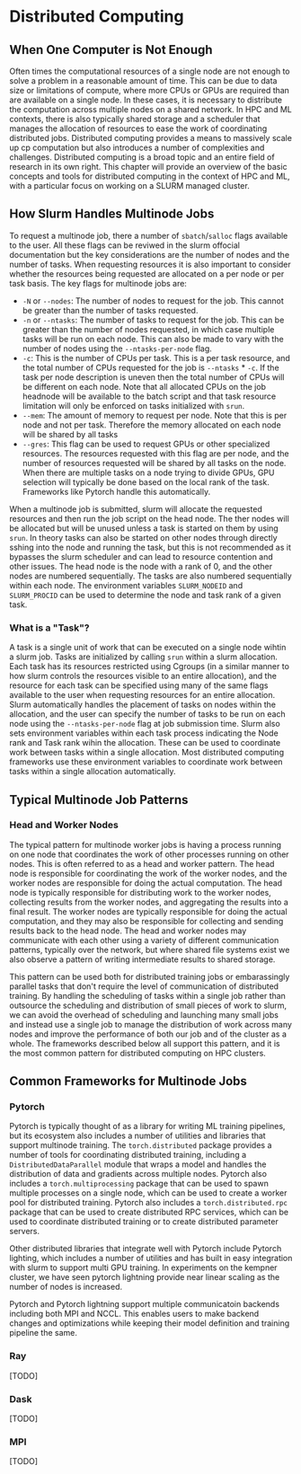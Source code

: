 # Distributed Computing

## When One Computer is Not Enough

Often times the computational resources of a single node are not enough to solve a problem in a reasonable amount of time. This can be due to data size or limitations of compute, where more CPUs or GPUs are required than are available on a single node. In these cases, it is necessary to distribute the computation across multiple nodes on a shared network. In HPC and ML contexts, there is also typically shared storage and a scheduler that manages the allocation of resources to ease the work of coordinating distributed jobs. Distributed computing provides a means to massively scale up cp computation but also introduces a number of complexities and challenges. Distributed computing is a broad topic and an entire field of research in its own right. This chapter will provide an overview of the basic concepts and tools for distributed computing in the context of HPC and ML, with a particular focus on working on a SLURM managed cluster.

## How Slurm Handles Multinode Jobs

To request a multinode job, there a number of `sbatch`/`salloc` flags available to the user. All these flags can be reviwed in the slurm offocial documentation
but the key considerations are the number of nodes and the number of tasks. When requesting resources it is also important to consider whether the resources
being requested are allocated on a per node or per task basis. The key flags for multinode jobs are:

- `-N` or `--nodes`: The number of nodes to request for the job. This cannot be greater than the number of tasks requested.
- `-n` or `--ntasks`: The number of tasks to request for the job. This can be greater than the number of nodes requested, in which case multiple tasks will be run on each node. This can also be made to vary with the number of nodes using the `--ntasks-per-node` flag.
- `-c`: This is the number of CPUs per task. This is a per task resource, and the total number of CPUs requested for the job is `--ntasks` * `-c`. If the task per node description is uneven then the total number of CPUs will be different on each node. Note that all allocated CPUs on the job headnode will be available to the batch script and that task resource limitation will only be enforced on tasks initialized with `srun`.
- `--mem`: The amount of memory to request per node. Note that this is per node and not per task. Therefore the memory  allocated on each node will be shared by all tasks
- `--gres`: This flag can be used to request GPUs or other specialized resources. The resources requested with this flag are per node, and the number of resources requested will be shared by all tasks on the node. When there are multiple tasks on a node trying to divide GPUs, GPU selection will typically be done based on the local rank of the task. Frameworks like Pytorch handle this automatically.

When a multinode job is submitted, slurm will allocate the requested resources and then run the job script on the head node. The ther nodes will be allocated
but will be unused unless a task is started on them by using `srun`. In theory tasks can also be started on other nodes through directly sshing into the node and running the task, but this is not recommended as it bypasses the slurm scheduler and can lead to resource contention and other issues. The head node is the node with a rank of 0, and the other nodes are numbered sequentially. The tasks are also numbered sequentially within each node. The environment variables `SLURM_NODEID` and `SLURM_PROCID` can be used to determine the node and task rank of a given task. 

### What is a "Task"?

A task is a single unit of work that can be executed on a single node wihtin a slurm job. Tasks are initialized by calling `srun` within a slurm allocation. Each task has its resources restricted using Cgroups (in a similar manner  to how slurm controls the resources visible to an entire allocation), and the resource for each task can be specified using many of the same flags available to the user when requesting resources for an entire allocation. Slurm automatically handles the placement of tasks on nodes within the allocation, and the user can specify the number of tasks to be run on each node using the `--ntasks-per-node` flag at job submission time. Slurm also sets environment variables within each task process indicating the Node rank and Task rank wihin the allocation. These can be used to coordinate work between tasks within a single allocation. Most distributed computing frameworks use these environment variables to coordinate work between tasks within a single allocation automatically.

## Typical Multinode Job Patterns

### Head and Worker Nodes

The typical pattern for multinode worker jobs is having a process running on one node that coordinates the work of other processes running on other nodes. This is often referred to as a head and worker pattern. The head node is responsible for coordinating the work of the worker nodes, and the worker nodes are responsible for doing the actual computation. The head node is typically responsible for distributing work to the worker nodes, collecting results from the worker nodes, and aggregating the results into a final result. The worker nodes are typically responsible for doing the actual computation, and they may also be responsible for collecting and sending results back to the head node. The head and worker nodes may communicate with each other using a variety of different communication patterns, typically over the network, but where shared file systems exist we also observe a pattern of writing intermediate results to shared storage.

This pattern can be used both for distributed training jobs or embarassingly parallel tasks that don't require the level of communication of distributed training. By handling the scheduling of tasks within a single job rather than outsource the scheduling and distribution of small pieces of work to slurm, we can avoid the overhead of scheduling and launching many small jobs and instead use a single job to manage the distribution of work across many nodes and improve the performance of both our job and of the  cluster as a whole. The frameworks described below all support this pattern, and it is the most common pattern for distributed computing on HPC clusters.


## Common Frameworks for Multinode Jobs

### Pytorch

Pytorch is typically thought of as a library for writing ML training pipelines, but its ecosystem also includes a number of utilities and libraries that
support multinode training. The `torch.distributed` package provides a number of tools for coordinating distributed training, including a `DistributedDataParallel` module that wraps a model and handles the distribution of data and gradients across multiple nodes. Pytorch also includes a `torch.multiprocessing` package that can be used to spawn multiple processes on a single node, which can be used to create a worker pool for distributed training. Pytorch also includes a `torch.distributed.rpc` package that can be used to create distributed RPC services, which can be used to coordinate distributed training or to create distributed parameter servers.

Other distributed libraries that integrate well with Pytorch include Pytorch lighting, which includes a number of utilities and has built in easy integration with slurm to support multi GPU training. In experiments on the kempner cluster, we have seen pytorch lightning provide near linear scaling as the number of nodes is increased. 

Pytorch and Pytorch lightning support multiple communicatoin backends including both MPI and NCCL. This enables users to make backend changes and optimizations while keeping their model definition and training pipeline the same.


### Ray
[TODO]

### Dask
[TODO]

### MPI
[TODO]

